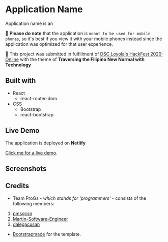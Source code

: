 # Application Name

Application name is an

📌 **Please do note** that the application is `meant to be used for mobile phones`, so it's best if you view it with your mobile phones instead since the application was optimized for that user experience.

🎯 This project was submitted in fulfillment of [DSC Loyola's HackFest 2020: Online](https://hackfest.dscadmu.org/) with the theme of **Traversing the Filipino New Normal with Technology**

## Built with 

* React
  * react-router-dom
* CSS
  * Bootstrap
  * react-bootstrap
  
## Live Demo

The application is deployed on **Netlify**

[Click me for a live demo]().

## Screenshots



## Credits

* Team ProGs - *which stands for 'programmers'* - consists of the following members:
1. [pmsgcsn](https://github.com/pmsgcsn)
2. [Martin-Software-Engineer](https://github.com/Martin-Software-Engineer)
3. [dalegacusan](https://github.com/dalegacusan)

* [Bootstrapmade](https://bootstrapmade.com/) for the template.

